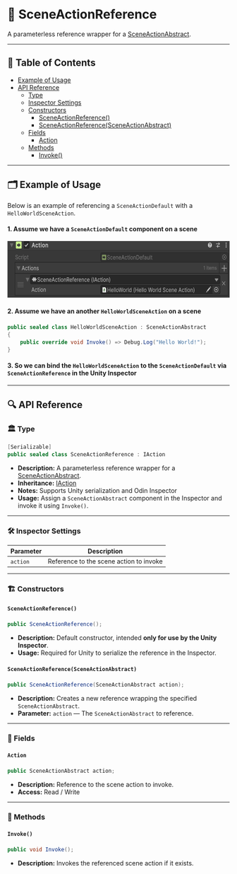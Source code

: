 # 🧩 SceneActionReference

A parameterless reference wrapper for a [SceneActionAbstract](SceneActionAbstract.md).

---

## 📑 Table of Contents

- [Example of Usage](#-example-of-usage)
- [API Reference](#-api-reference)
    - [Type](#-type)
    - [Inspector Settings](#-inspector-settings)
    - [Constructors](#-constructors)
      - [SceneActionReference()](#sceneactionreference)
      - [SceneActionReference(SceneActionAbstract)](#sceneactionreferencesceneactionabstract)
    - [Fields](#-fields)
        - [Action](#action)
    - [Methods](#-methods)
        - [Invoke()](#invoke)

---

## 🗂 Example of Usage

Below is an example of referencing a `SceneActionDefault` with a `HelloWorldSceneAction`.

#### 1. Assume we have a `SceneActionDefault` component on a scene

<img src="../../Images/SceneActionReference.png" alt="SceneActionReference non-generic example" width="" height="128">

#### 2. Assume we have an another `HelloWorldSceneAction` on a scene

```csharp
public sealed class HelloWorldSceneAction : SceneActionAbstract
{
    public override void Invoke() => Debug.Log("Hello World!");
}
```

#### 3. So we can bind the `HelloWorldSceneAction` to the `SceneActionDefault` via `SceneActionReference` in the Unity Inspector

---

## 🔍 API Reference

### 🏛️ Type <div id="-type"></div>

```csharp
[Serializable]
public sealed class SceneActionReference : IAction
```

- **Description:** A parameterless reference wrapper for a [SceneActionAbstract](SceneActionAbstract.md).
- **Inheritance:** [IAction](IAction.md)
- **Notes:** Supports Unity serialization and Odin Inspector
- **Usage:** Assign a `SceneActionAbstract` component in the Inspector and invoke it using `Invoke()`.

---

### 🛠 Inspector Settings

| Parameter | Description                             |
|-----------|-----------------------------------------|
| `action`  | Reference to the scene action to invoke |

---

### 🏗️ Constructors <div id="-constructors"></div>

#### `SceneActionReference()`

```csharp
public SceneActionReference();
```

- **Description:** Default constructor, intended **only for use by the Unity Inspector**.
- **Usage:** Required for Unity to serialize the reference in the Inspector.

#### `SceneActionReference(SceneActionAbstract)`

```csharp
public SceneActionReference(SceneActionAbstract action);
```

- **Description:** Creates a new reference wrapping the specified `SceneActionAbstract`.
- **Parameter:** `action` — The `SceneActionAbstract` to reference.

---

### 🧱 Fields

#### `Action`

```csharp
public SceneActionAbstract action;
```

- **Description:** Reference to the scene action to invoke.
- **Access:** Read / Write

---

### 🏹 Methods

#### `Invoke()`

```csharp
public void Invoke();
```

- **Description:** Invokes the referenced scene action if it exists.